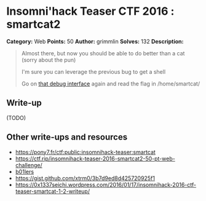 # Insomni'hack Teaser CTF 2016 : smartcat2

**Category:** Web
**Points:** 50
**Author:** grimmlin
**Solves:** 132
**Description:**

> Almost there, but now you should be able to do better than a cat (sorry about the pun)
>
> I'm sure you can leverage the previous bug to get a shell
>
> Go on [that debug interface](http://smartcat.insomnihack.ch/cgi-bin/index.cgi) again and read the flag in /home/smartcat/


## Write-up

(TODO)

## Other write-ups and resources

* <https://pony7.fr/ctf:public:insomnihack-teaser:smartcat>
* <https://ctf.rip/insomnihack-teaser-2016-smartcat2-50-pt-web-challenge/>
* [b01lers](https://b01lers.net/challenges/Insomni'hack%202016/smartcat2/83/)
* <https://gist.github.com/xtrm0/3b7d9ed8d425720925f1>
* https://0x1337seichi.wordpress.com/2016/01/17/insomnihack-2016-ctf-teaser-smartcat-1-2-writeup/
